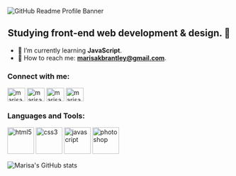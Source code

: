 ![GitHub Readme Profile Banner](https://user-images.githubusercontent.com/60168324/101110387-bc417780-358d-11eb-9a55-c0ca73828bc3.png)
<h2 align="center">Studying front-end web development & design. 🦄</h2>

- 🌱 I’m currently learning **JavaScript**.
- 📧 How to reach me: **marisakbrantley@gmail.com**.
<h3 align="left">Connect with me:</h3>
<p align="left">
<a href="https://codepen.io/marisab" target="blank"><img align="center" src="https://cdn.jsdelivr.net/npm/simple-icons@3.0.1/icons/codepen.svg" alt="marisab" height="30" width="40" /></a>
<a href="https://twitter.com/marisabrantley" target="blank"><img align="center" src="https://cdn.jsdelivr.net/npm/simple-icons@3.0.1/icons/twitter.svg" alt="marisabrantley" height="30" width="40" /></a>
<a href="https://fb.com/marisa.marlowbrantley" target="blank"><img align="center" src="https://cdn.jsdelivr.net/npm/simple-icons@3.0.1/icons/facebook.svg" alt="marisa.marlowbrantley" height="30" width="40" /></a>
<a href="https://instagram.com/marisab_oc" target="blank"><img align="center" src="https://cdn.jsdelivr.net/npm/simple-icons@3.0.1/icons/instagram.svg" alt="marisab_oc" height="30" width="40" /></a>
</p>

<h3 align="left">Languages and Tools:</h3>

<p align="left"> 
<img src="https://image.flaticon.com/icons/png/512/1/1840.png" alt="html5" width="60" height="60"/></a> 
<img src="https://image.flaticon.com/icons/png/512/2/2148.png" alt="css3" width="60" height="60"/></a>
<img src="https://cdn.icon-icons.com/icons2/2622/PNG/512/brand_js_icon_158838.png" alt="javascript" width="60" height="60"/></a> 
<img src="https://image.flaticon.com/icons/png/512/1/1781.png" alt="photoshop" width="60" height="60"/></a> 
</p>

![Marisa's GitHub stats](https://github-readme-stats.vercel.app/api?username=marisabrantley&show_icons=true&theme=vue)
